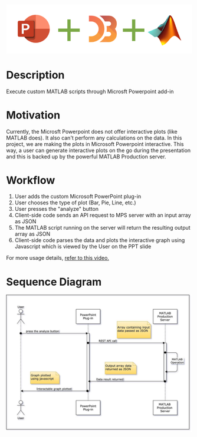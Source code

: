 ![Sequence Diagram](images/PP_D3_MATLAB.PNG)


# Description
Execute custom MATLAB scripts through Microsft Powerpoint add-in

# Motivation
Currently, the Microsft Powerpoint does not offer interactive plots (like MATLAB does). It also can't perform any calculations on the data. In this project, we are making the plots in Microsoft Powerpoint interactive. This way, a user can generate interactive plots on the go during the presentation and this is backed up by the powerful MATLAB Production server.

# Workflow
1. User adds the custom Microsoft PowerPoint plug-in
2. User chooses the type of plot (Bar, Pie, Line, etc.)
3. User presses the "analyze" button
4. Client-side code sends an API request to MPS server with an input array as JSON
5. The MATLAB script running on the server will return the resulting output array as JSON
6. Client-side code parses the data and plots the interactive graph using Javascript which is viewed by the User on the PPT slide

For more usage details, [refer to this video.](https://web.microsoftstream.com/video/ed897f09-de7b-4eaf-a05f-ee9753c846ea)

# Sequence Diagram
![Sequence Diagram](images/Hackday_seqDiag.jpg)

